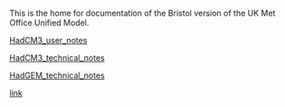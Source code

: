 This is the home for documentation of the Bristol version of the UK Met Office Unified Model.

[HadCM3_user_notes](HadCM3_user_notes.md)

[HadCM3_technical_notes](HadCM3_technical_notes.md)

[HadGEM_technical_notes](HadGEM_technical_notes.md)

[link](a/b.md)


